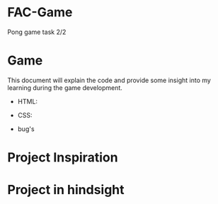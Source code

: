 # FAC-Game
Pong game task 2/2


# Game

This document will explain the code and provide some insight into my learning during the game development. 

- HTML: 

- CSS: 


- bug's



# Project Inspiration



# Project in hindsight

